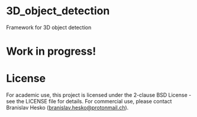 # 3D_object_detection
Framework for 3D object detection

# Work in progress!

# License
For academic use, this project is licensed under the 2-clause BSD License - see the LICENSE file for details. For commercial use, please contact Branislav Hesko (branislav.hesko@protonmail.ch).
